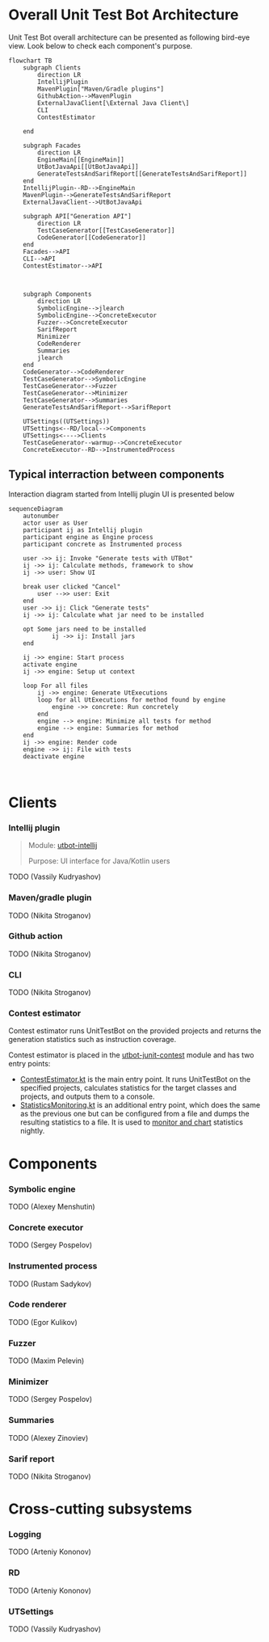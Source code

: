 # Overall Unit Test Bot Architecture

Unit Test Bot overall architecture can be presented as following bird-eye view. Look below to check each component's purpose.

```mermaid
flowchart TB
    subgraph Clients
        direction LR
        IntellijPlugin        
        MavenPlugin["Maven/Gradle plugins"]
        GithubAction-->MavenPlugin
        ExternalJavaClient[\External Java Client\]
        CLI
        ContestEstimator    
                     
    end    

    subgraph Facades
        direction LR
        EngineMain[[EngineMain]]
        UtBotJavaApi[[UtBotJavaApi]]
        GenerateTestsAndSarifReport[[GenerateTestsAndSarifReport]]       
    end
    IntellijPlugin--RD-->EngineMain
    MavenPlugin-->GenerateTestsAndSarifReport
    ExternalJavaClient-->UtBotJavaApi

    subgraph API["Generation API"]
        direction LR
        TestCaseGenerator[[TestCaseGenerator]]
        CodeGenerator[[CodeGenerator]]
    end
    Facades-->API
    CLI-->API
    ContestEstimator-->API
    
        

    subgraph Components
        direction LR
        SymbolicEngine-->jlearch
        SymbolicEngine-->ConcreteExecutor
        Fuzzer-->ConcreteExecutor
        SarifReport
        Minimizer
        CodeRenderer
        Summaries
        jlearch
    end    
    CodeGenerator-->CodeRenderer
    TestCaseGenerator-->SymbolicEngine
    TestCaseGenerator-->Fuzzer
    TestCaseGenerator-->Minimizer
    TestCaseGenerator-->Summaries
    GenerateTestsAndSarifReport-->SarifReport

    UTSettings((UTSettings))
    UTSettings<--RD/local-->Components    
    UTSettings<---->Clients
    TestCaseGenerator--warmup-->ConcreteExecutor
    ConcreteExecutor--RD-->InstrumentedProcess

```

## Typical interraction between components 

Interaction diagram started from Intellij plugin UI is presented below
```mermaid
sequenceDiagram
    autonumber
    actor user as User
    participant ij as Intellij plugin
    participant engine as Engine process
    participant concrete as Instrumented process
    
    user ->> ij: Invoke "Generate tests with UTBot"
    ij ->> ij: Calculate methods, framework to show
    ij ->> user: Show UI

    break user clicked "Cancel"
        user -->> user: Exit
    end
    user ->> ij: Click "Generate tests"
    ij ->> ij: Calculate what jar need to be installed
        
    opt Some jars need to be installed  
            ij ->> ij: Install jars
    end

    ij ->> engine: Start process
    activate engine
    ij ->> engine: Setup ut context
    
    loop For all files
        ij ->> engine: Generate UtExecutions
        loop for all UtExecutions for method found by engine
            engine ->> concrete: Run concretely            
        end
        engine --> engine: Minimize all tests for method
        engine --> engine: Summaries for method
    end
    ij ->> engine: Render code
    engine ->> ij: File with tests
    deactivate engine

    
```

# Clients

### Intellij plugin
> Module: [utbot-intellij](https://github.com/UnitTestBot/UTBotJava/tree/main/utbot-intellij)
>
> Purpose: UI interface for Java/Kotlin users


TODO (Vassily Kudryashov)

### Maven/gradle plugin

TODO (Nikita Stroganov)

### Github action

TODO (Nikita Stroganov)

### CLI

TODO (Nikita Stroganov)

### Contest estimator
Contest estimator runs UnitTestBot on the provided projects and returns the generation statistics such as instruction coverage.

Contest estimator is placed in the [utbot-junit-contest][contest estimator 1] module and has two entry points:
- [ContestEstimator.kt][contest estimator 2] is the main entry point. It runs UnitTestBot on the specified projects, calculates statistics for the target classes and projects, and outputs them to a console.
- [StatisticsMonitoring.kt][contest estimator 3] is an additional entry point, which does the same as the previous one but can be configured from a file and dumps the resulting statistics to a file.
It is used to [monitor and chart][contest estimator 4] statistics nightly.

[contest estimator 1]: ../utbot-junit-contest
[contest estimator 2]: ../utbot-junit-contest/src/main/kotlin/org/utbot/contest/ContestEstimator.kt
[contest estimator 3]: ../utbot-junit-contest/src/main/kotlin/org/utbot/monitoring/StatisticsMonitoring.kt
[contest estimator 4]: NightStatisticsMonitoring.md

# Components

### Symbolic engine
TODO (Alexey Menshutin)

### Concrete executor
TODO (Sergey Pospelov)

### Instrumented process
TODO (Rustam Sadykov)

### Code renderer
TODO (Egor Kulikov)

### Fuzzer
TODO (Maxim Pelevin)

### Minimizer
TODO (Sergey Pospelov)

### Summaries
TODO (Alexey Zinoviev)

### Sarif report
TODO (Nikita Stroganov)



# Cross-cutting subsystems

### Logging
TODO (Arteniy Kononov)

### RD
TODO (Arteniy Kononov)

### UTSettings
TODO (Vassily Kudryashov)

